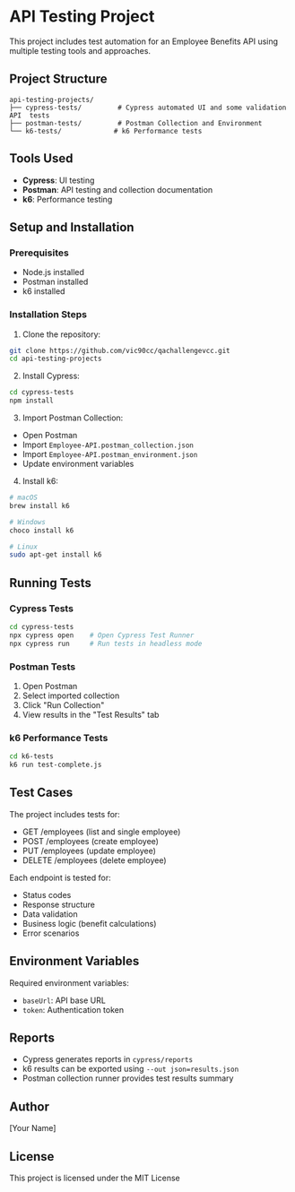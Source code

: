 # API Testing Project

This project includes test automation for an Employee Benefits API using multiple testing tools and approaches.

## Project Structure

```
api-testing-projects/
├── cypress-tests/         # Cypress automated UI and some validation API  tests
├── postman-tests/         # Postman Collection and Environment
└── k6-tests/             # k6 Performance tests
```

## Tools Used

- **Cypress**: UI testing
- **Postman**: API testing and collection documentation
- **k6**: Performance testing

## Setup and Installation

### Prerequisites
- Node.js installed
- Postman installed
- k6 installed

### Installation Steps
1. Clone the repository:
```bash
git clone https://github.com/vic90cc/qachallengevcc.git
cd api-testing-projects
```

2. Install Cypress:
```bash
cd cypress-tests
npm install
```

3. Import Postman Collection:
- Open Postman
- Import `Employee-API.postman_collection.json`
- Import `Employee-API.postman_environment.json`
- Update environment variables

4. Install k6:
```bash
# macOS
brew install k6

# Windows
choco install k6

# Linux
sudo apt-get install k6
```

## Running Tests

### Cypress Tests
```bash
cd cypress-tests
npx cypress open    # Open Cypress Test Runner
npx cypress run     # Run tests in headless mode
```

### Postman Tests
1. Open Postman
2. Select imported collection
3. Click "Run Collection"
4. View results in the "Test Results" tab

### k6 Performance Tests
```bash
cd k6-tests
k6 run test-complete.js
```

## Test Cases

The project includes tests for:
- GET /employees (list and single employee)
- POST /employees (create employee)
- PUT /employees (update employee)
- DELETE /employees (delete employee)

Each endpoint is tested for:
- Status codes
- Response structure
- Data validation
- Business logic (benefit calculations)
- Error scenarios

## Environment Variables

Required environment variables:
- `baseUrl`: API base URL
- `token`: Authentication token

## Reports

- Cypress generates reports in `cypress/reports`
- k6 results can be exported using `--out json=results.json`
- Postman collection runner provides test results summary

## Author

[Your Name]

## License

This project is licensed under the MIT License
